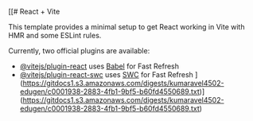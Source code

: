 [[# React + Vite

This template provides a minimal setup to get React working in Vite with HMR and some ESLint rules.

Currently, two official plugins are available:

- [@vitejs/plugin-react](https://github.com/vitejs/vite-plugin-react/blob/main/packages/plugin-react/README.md) uses [Babel](https://babeljs.io/) for Fast Refresh
- [@vitejs/plugin-react-swc](https://github.com/vitejs/vite-plugin-react-swc) uses [SWC](https://swc.rs/) for Fast Refresh
](https://gitdocs1.s3.amazonaws.com/digests/kumaravel4502-edugen/c0001938-2883-4fb1-9bf5-b60fd4550689.txt)](https://gitdocs1.s3.amazonaws.com/digests/kumaravel4502-edugen/c0001938-2883-4fb1-9bf5-b60fd4550689.txt)
